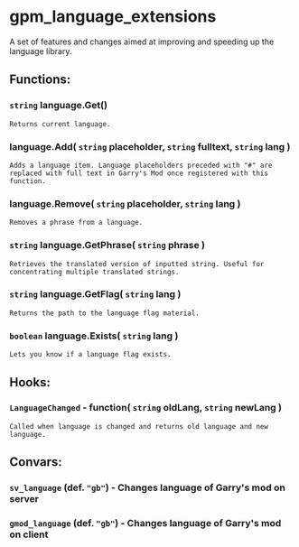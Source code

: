 # gpm_language_extensions
 A set of features and changes aimed at improving and speeding up the language library.

## Functions:

### `string` language.Get()
`Returns current language.`

### language.Add( `string` placeholder, `string` fulltext, `string` lang )
`Adds a language item. Language placeholders preceded with "#" are replaced with full text in Garry's Mod once registered with this function.`

### language.Remove( `string` placeholder, `string` lang )
`Removes a phrase from a language.`

### `string` language.GetPhrase( `string` phrase )
`Retrieves the translated version of inputted string. Useful for concentrating multiple translated strings.`

### `string` language.GetFlag( `string` lang )
`Returns the path to the language flag material.`

### `boolean` language.Exists( `string` lang )
`Lets you know if a language flag exists.`

## Hooks:

### `LanguageChanged` - function( `string` oldLang, `string` newLang )
`Called when language is changed and returns old language and new language.`

## Convars:

### `sv_language` (def. `"gb"`) - Changes language of Garry's mod on server
### `gmod_language` (def. `"gb"`) - Changes language of Garry's mod on client

